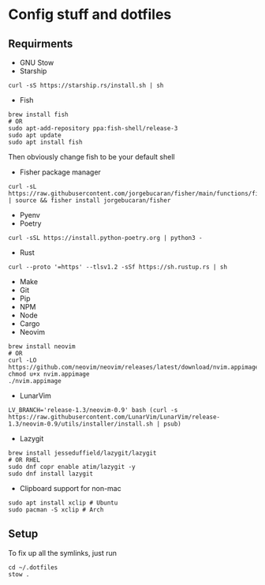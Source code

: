 # Config stuff and dotfiles

## Requirments
- GNU Stow
- Starship
```
curl -sS https://starship.rs/install.sh | sh
```
- Fish
```
brew install fish
# OR
sudo apt-add-repository ppa:fish-shell/release-3
sudo apt update
sudo apt install fish
```
Then obviously change fish to be your default shell

- Fisher package manager
```
curl -sL https://raw.githubusercontent.com/jorgebucaran/fisher/main/functions/fisher.fish | source && fisher install jorgebucaran/fisher
```
- Pyenv
- Poetry
```
curl -sSL https://install.python-poetry.org | python3 -
```
- Rust
```
curl --proto '=https' --tlsv1.2 -sSf https://sh.rustup.rs | sh
```
- Make
- Git
- Pip
- NPM
- Node
- Cargo
- Neovim
```
brew install neovim
# OR
curl -LO https://github.com/neovim/neovim/releases/latest/download/nvim.appimage
chmod u+x nvim.appimage
./nvim.appimage
```
- LunarVim
```
LV_BRANCH='release-1.3/neovim-0.9' bash (curl -s https://raw.githubusercontent.com/LunarVim/LunarVim/release-1.3/neovim-0.9/utils/installer/install.sh | psub)
```
- Lazygit
```
brew install jesseduffield/lazygit/lazygit
# OR RHEL
sudo dnf copr enable atim/lazygit -y
sudo dnf install lazygit
```
- Clipboard support for non-mac
```
sudo apt install xclip # Ubuntu
sudo pacman -S xclip # Arch
```


## Setup

To fix up all the symlinks, just run
```
cd ~/.dotfiles
stow .
```
